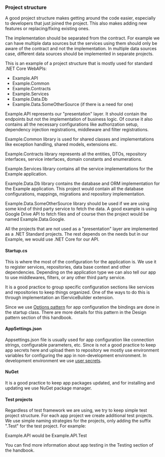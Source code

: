 ### Project structure

A good project structure makes getting around the code easier, especially to developers that just joined the project. This also makes adding new features or replacing/fixing existing ones.

The implementation should be separated from the contract. For example we can have multiple data sources but the services using them should only be aware of the contract and not the implementation. In multiple data sources case, different data sources should be implemented in separate projects. 

This is an example of a project structure that is mostly used for standard .NET Core WebAPIs:

* Example.API
* Example.Common
* Example.Contracts
* Example.Services
* Example.Data.Db
* Example.Data.SomeOtherSource (if there is a need for one)

Example.API represents our "presentation" layer. It should contain the endpoints but not the implementation of business logic. Of course it also contains all the necessary configurations like authorization setup, dependency injection registrations, middleware and filter registrations.

Example.Common library is used for shared classes and implementations like exception handling, shared models, extensions etc. 

Example.Contracts library represents all the entities, DTOs, repository interfaces, service interfaces, domain constants and enumerations.  

Example.Services library contains all the service implementations for the Example application. 

Example.Data.Db library contains the database and ORM implementation for the Example application. This project  would contain all the database configurations, mappings, migrations and repository implementation. 

Example.Data.SomeOtherSource library should be used if we are using some kind of third party service to fetch the data. A good example is using Google Drive API to fetch files and of course then the project would be named Example.Data.Google. 

All the projects that are not used as a "presentation" layer are implemented as a .NET Standard projects. The rest depends on the needs but in our Example, we would use .NET Core for our API.  



#### Startup.cs

This is where the most of the configuration for the application is. We use it to register services, repositories, data base context and other dependencies. Depending on the application type we can also tell our app to use middlewares, filters, or any other third party service.

It is a good practice to group specific configuration sections like services and repositories to keep things organized. One of the ways to do this is through implementation an IServiceBuilder extension. 

Since we use [Options pattern](https://docs.microsoft.com/en-us/aspnet/core/fundamentals/configuration/options?view=aspnetcore-3.1) for app configuration the bindings are done in the startup class. There are more details for this pattern in the Design pattern section of this handbook. 



#### AppSettings.json

Appsettings.json file is usually used for app configuration like connection strings, configurable parameters, etc. Since is not a good practice to keep app secrets here and upload them to repository we mostly use environment variables for configuring the app in non-development environment. In development environment we  use [user secrets](https://docs.microsoft.com/en-us/aspnet/core/security/app-secrets?view=aspnetcore-3.1&tabs=windows). 



#### NuGet

It is a good practice to keep app packages updated, and for installing and updating we use NuGet package manager. 

#### Test projects

Regardless of test framework we are using, we try to keep simple test project structure. For each app project we create additional test projects. We use simple naming strategies for the projects, only adding the suffix ".Test" for the test project. For example:

Example.API would be Example.API.Test

You can find more information about app testing in the Testing section of the handbook.
